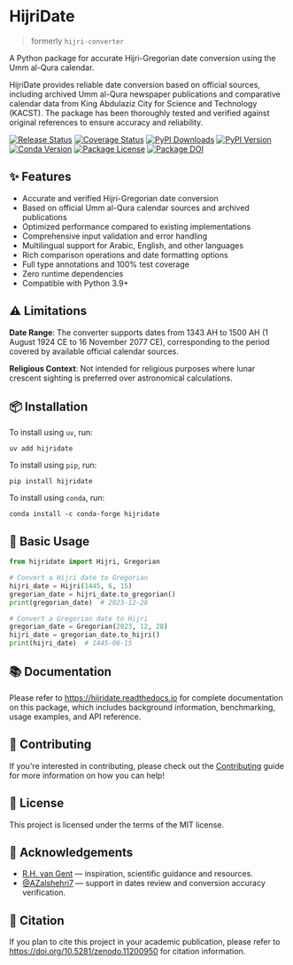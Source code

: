 # HijriDate

<!-- start description -->

> formerly `hijri-converter`

A Python package for accurate Hijri-Gregorian date conversion using the Umm al-Qura calendar.

HijriDate provides reliable date conversion based on official sources, including archived Umm al-Qura newspaper publications and comparative calendar data from King Abdulaziz City for Science and Technology (KACST). The package has been thoroughly tested and verified against original references to ensure accuracy and reliability.

<!-- end description -->

<!-- start badges -->

[![Release Status](https://img.shields.io/badge/release-pass-success)][release] [![Coverage Status](https://img.shields.io/badge/coverage-100%25-success)][coverage] [![PyPI Downloads](https://static.pepy.tech/badge/hijri-converter)][downloads] [![PyPI Version](https://img.shields.io/pypi/v/hijridate)][pypi-version] [![Conda Version](https://img.shields.io/conda/vn/conda-forge/hijridate)][conda-version] [![Package License](https://img.shields.io/github/license/dralshehri/hijridate)][license] [![Package DOI](https://img.shields.io/badge/doi-10.5281%2Fzenodo.11200950-blue) ][doi]

[release]: https://github.com/dralshehri/hijridate/releases/latest
[coverage]: https://github.com/dralshehri/hijridate/releases/latest
[downloads]: https://pepy.tech/project/hijri-converter
[pypi-version]: https://pypi.python.org/pypi/hijridate
[conda-version]: https://anaconda.org/conda-forge/hijridate
[license]: https://github.com/dralshehri/hijridate/blob/main/LICENSE
[doi]: https://doi.org/10.5281/zenodo.11200950

<!-- end badges -->

<!-- start summary -->

## ✨ Features

- Accurate and verified Hijri-Gregorian date conversion
- Based on official Umm al-Qura calendar sources and archived publications
- Optimized performance compared to existing implementations
- Comprehensive input validation and error handling
- Multilingual support for Arabic, English, and other languages
- Rich comparison operations and date formatting options
- Full type annotations and 100% test coverage
- Zero runtime dependencies
- Compatible with Python 3.9+

## ⚠️ Limitations

**Date Range**: The converter supports dates from 1343 AH to 1500 AH (1 August 1924 CE to 16 November 2077 CE), corresponding to the period covered by available official calendar sources.

**Religious Context**: Not intended for religious purposes where lunar crescent sighting is preferred over astronomical calculations.

## 📦 Installation

To install using `uv`, run:

```shell
uv add hijridate
```

To install using `pip`, run:

```shell
pip install hijridate
```

To install using `conda`, run:

```shell
conda install -c conda-forge hijridate
```

## 🚀 Basic Usage

```python
from hijridate import Hijri, Gregorian

# Convert a Hijri date to Gregorian
hijri_date = Hijri(1445, 6, 15)
gregorian_date = hijri_date.to_gregorian()
print(gregorian_date)  # 2023-12-28

# Convert a Gregorian date to Hijri
gregorian_date = Gregorian(2023, 12, 28)
hijri_date = gregorian_date.to_hijri()
print(hijri_date)  # 1445-06-15
```

<!-- end summary -->

## 📚 Documentation

Please refer to <https://hijridate.readthedocs.io> for complete documentation on this package, which includes background information, benchmarking, usage examples, and API reference.

## 🤝 Contributing

If you're interested in contributing, please check out the [Contributing](https://github.com/dralshehri/hijridate/blob/main/CONTRIBUTING.md) guide for more information on how you can help!

## 📄 License

This project is licensed under the terms of the MIT license.

<!-- start attrs -->

## 🙏 Acknowledgements

- [R.H. van Gent](http://www.staff.science.uu.nl/~gent0113) &mdash; inspiration, scientific guidance and resources.
- [@AZalshehri7](https://github.com/AZalshehri7) &mdash; support in dates review and conversion accuracy verification.

## 📝 Citation

If you plan to cite this project in your academic publication, please refer to <https://doi.org/10.5281/zenodo.11200950> for citation information.

